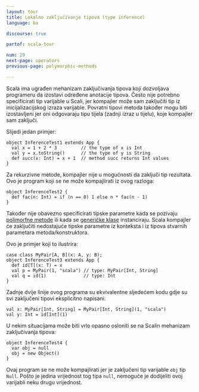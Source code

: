 ```yaml
---
layout: tour
title: Lokalno zaključivanje tipova (type inference)
language: ba

discourse: true

partof: scala-tour

num: 29
next-page: operators
previous-page: polymorphic-methods

---
```

Scala ima ugrađen mehanizam zaključivanja tipova koji dozvoljava programeru da izostavi određene anotacije tipova.
Često nije potrebno specificirati tip varijable u Scali,
jer kompajler može sam zaključiti tip iz inicijalizacijskog izraza varijable.
Povratni tipovi metoda također mogu biti izostavljeni jer oni odgovaraju tipu tijela (zadnji izraz u tijelu), koje kompajler sam zaključi.

Slijedi jedan primjer:

```tut
object InferenceTest1 extends App {
  val x = 1 + 2 * 3         // the type of x is Int
  val y = x.toString()      // the type of y is String
  def succ(x: Int) = x + 1  // method succ returns Int values
}
```

Za rekurzivne metode, kompajler nije u mogućnosti da zaključi tip rezultata.
Ovo je program koji se ne može kompajlirati iz ovog razloga:

```tut:fail
object InferenceTest2 {
  def fac(n: Int) = if (n == 0) 1 else n * fac(n - 1)
}
```

Također nije obavezno specificirati tipske parametre kada se pozivaju [polimorfne metode](polymorphic-methods.html) 
ili kada se [generičke klase](generic-classes.html) instanciraju.
Scala kompajler će zaključiti nedostajuće tipske parametre iz konteksta i iz tipova stvarnih parametara metoda/konstruktora.

Ovo je primjer koji to ilustrira:

```
case class MyPair[A, B](x: A, y: B);
object InferenceTest3 extends App {
  def id[T](x: T) = x
  val p = MyPair(1, "scala") // type: MyPair[Int, String]
  val q = id(1)              // type: Int
}
```


Zadnje dvije linije ovog programa su ekvivalentne sljedećem kodu gdje su svi zaključeni tipovi eksplicitno napisani:

```
val x: MyPair[Int, String] = MyPair[Int, String](1, "scala")
val y: Int = id[Int](1)
```

U nekim situacijama može biti vrlo opasno osloniti se na Scalin mehanizam zaključivanja tipova:

```tut:fail
object InferenceTest4 {
  var obj = null
  obj = new Object()
}
```

Ovaj program se ne može kompajlirati jer je zaključeni tip varijable `obj` tip `Null`.
Pošto je jedina vrijednost tog tipa `null`, nemoguće je dodijeliti ovoj varijabli neku drugu vrijednost.
